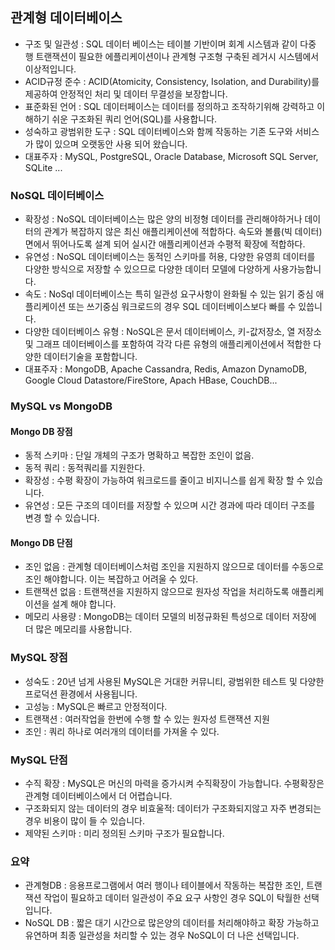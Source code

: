 ## 관계형 데이터베이스
- 구조 및 일관성 : SQL 데이터 베이스는 테이블 기반이며 회계 시스템과 같이 다중 행 트랜잭션이 필요한 에플리케이션이나 관계형 구조형 구축된 레거시 시스템에서 이상적입니다.
- ACID규정 준수 : ACID(Atomicity, Consistency, Isolation, and Durability)를 제공하여 안정적인 처리 및 데이터 무결성을 보장합니다.
- 표준화된 언어 : SQL 데이터페이스는 데이터를 정의하고 조작하기위해 강력하고 이해하기 쉬운 구조화된 쿼리 언어(SQL)를 사용합니다.
- 성숙하고 광범위한 도구 : SQL 데이터베이스와 함께 작동하는 기존 도구와 서비스가 많이 있으며 오랫동안 사용 되어 왔습니다.
- 대표주자 : MySQL, PostgreSQL, Oracle Database, Microsoft SQL Server, SQLite ...

### NoSQL 데이터베이스
- 확장성 : NoSQL 데이터베이스는 많은 양의 비정형 데이터를 관리해야하거나 데이터의 관계가 복잡하지 않은 최신 애플리케이션에 적합하다. 속도와 볼륨(빅 데이터)면에서 뛰어나도록 설계 되어 실시간 애플리케이션과 수평적 확장에 적합하다.
- 유연성 : NoSQL 데이터베이스는 동적인 스키마를 허용, 다양한 유영희 데이터를 다양한 방식으로 저장할 수 있으므로 다양한 데이터 모델에 다양하게 사용가능합니다.
- 속도 : NoSql 데이터베이스는 특히 일관성 요구사항이 완화될 수 있는 읽기 중심 애플리케이션 또는 쓰기중심 워크로드의 경우 SQL 데이터베이스보다 빠를 수 있씁니다.
- 다양한 데이터베이스 유형 : NoSQL은 문서 데이터베이스, 키-값저장소, 열 저장소 및 그래프 데이터베이스를 포함하여 각각 다른 유형의 애플리케이션에서 적합한 다양한 데이터기술을 포함합니다.
- 대표주자 : MongoDB, Apache Cassandra, Redis, Amazon DynamoDB, Google Cloud Datastore/FireStore, Apach HBase, CouchDB...


### MySQL vs MongoDB
#### Mongo DB 장점
- 동적 스키마 : 단일 개체의 구조가 명확하고 복잡한 조인이 없음.
- 동적 쿼리 : 동적쿼리를 지원한다.
- 확장성 : 수평 확장이 가능하여 워크로드를 줄이고 비지니스를 쉽게 확장 할 수 있습니다.
- 유연성 : 모든 구조의 데이터를 저장할 수 있으며 시간 경과에 따라 데이터 구조를 변경 할 수 있습니다.

#### Mongo DB 단점
- 조인 없음 : 관계형 데이터베이스처럼 조인을 지원하지 않으므로 데이터를 수동으로 조인 해야합니다. 이는 복잡하고 어려울 수 있다.
- 트랜잭션 없음 : 트랜잭션을 지원하지 않으므로 원자성 작업을 처리하도록 애플리케이션을 설계 해야 합니다.
- 메모리 사용량 : MongoDB는 데이터 모델의 비정규화된 특성으로 데이터 저장에 더 많은 메모리를 사용합니다.

### MySQL 장점
- 성숙도 : 20년 넘게 사용된 MySQL은 거대한 커뮤니티, 광범위한 테스트 및 다양한 프로덕션 환경에서 사용됩니다.
- 고성능 : MySQL은 빠르고 안정적이다.
- 트랜잭션 : 여러작업을 한번에 수행 할 수 있는 원자성 트랜잭션 지원
- 조인 : 쿼리 하나로 여러개의 데이터를 가져올 수 있다.

### MySQL 단점
- 수직 확장 : MySQL은 머신의 마력을 증가시켜 수직확장이 가능합니다. 수평확장은 관계형 데이터베이스에서 더 어렵습니다.
- 구조화되지 않는 데이터의 경우 비효울적: 데이터가 구조화되지않고 자주 변경되는 경우 비용이 많이 들 수 있습니다.
- 제약된 스키마 : 미리 정의된 스키마 구조가 필요합니다.

### 요약
- 관계형DB : 응용프로그램에서 여러 행이나 테이블에서 작동하는 복잡한 조인, 트랜잭션 작업이 필요하고 데이터 일관성이 주요 요구 사항인 경우 SQL이 탁월한 선택입니다.
- NoSQL DB : 짧은 대기 시간으로 많은양의 데이터를 처리해야하고 확장 가능하고 유연하며 최종 일관성을 처리할 수 있는 경우 NoSQL이 더 나은 선택입니다.